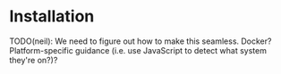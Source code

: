 # Installation

TODO(neil): We need to figure out how to make this seamless. Docker? Platform-specific guidance (i.e. use JavaScript to detect what system they're on?)?
